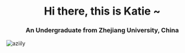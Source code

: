 <h1 align="center">Hi there, this is Katie ~</h1>
<h3 align="center">An Undergraduate from Zhejiang University, China </h3>

<p align="left"> <img src="https://komarev.com/ghpvc/?username=aziily&label=Profile%20views&color=0e75b6&style=flat" alt="aziily" /> </p>
